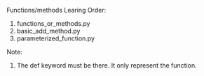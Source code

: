 Functions/methods Learing Order:

1. functions_or_methods.py
2. basic_add_method.py
3. parameterized_function.py





Note:

1. The def keyword must be there. It only represent the function.








